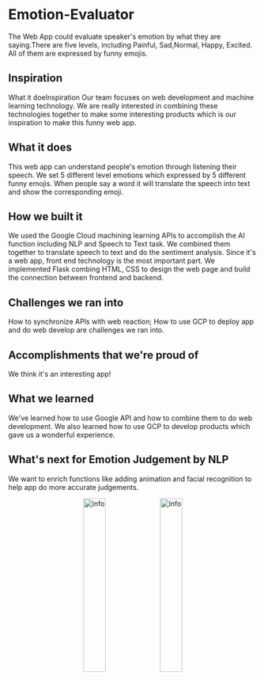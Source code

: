 # Emotion-Evaluator
The Web App could evaluate speaker's emotion by what they are saying.There are five levels, including Painful, Sad,Normal, Happy, Excited. All of them are expressed by funny emojis.

## Inspiration
What it doeInspiration
Our team focuses on web development and machine learning technology. We are really interested in combining these technologies together to make some interesting products which is our inspiration to make this funny web app.

## What it does
This web app can understand people's emotion through listening their speech. We set 5 different level emotions which expressed by 5 different funny emojis. When people say a word it will translate the speech into text and show the corresponding emoji.

## How we built it
We used the Google Cloud machining learning APIs to accomplish the AI function including NLP and Speech to Text task. We combined them together to translate speech to text and do the sentiment analysis. Since it's a web app, front end technology is the most important part. We implemented Flask combing HTML, CSS to design the web page and build the connection between frontend and backend.

## Challenges we ran into
How to synchronize APIs with web reaction; How to use GCP to deploy app and do web develop are challenges we ran into.

## Accomplishments that we're proud of
We think it's an interesting app!

## What we learned
We've learned how to use Google API and how to combine them to do web development. We also learned how to use GCP to develop products which gave us a wonderful experience.

## What's next for Emotion Judgement by NLP
We want to enrich functions like adding animation and facial recognition to help app do more accurate judgements.
<div align="center">
    <img src="https://github.com/Attriumph/Place-Search-Service/blob/master/static/img/demo.jpeg" alt="info" width="30%" style="display:inline" />
    <img src="https://github.com/Attriumph/Place-Search-Service/blob/master/static/img/demo1.jpeg" alt="info" width="30%" style="display:inline" />
</div>  